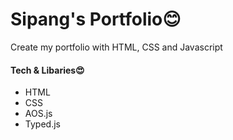 # **Sipang's Portfolio😊**

Create my portfolio with HTML, CSS and Javascript

#### **Tech & Libaries😍**

- HTML
- CSS
- AOS.js
- Typed.js
